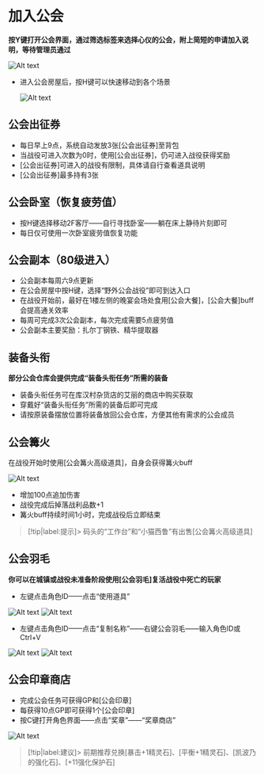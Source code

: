 # 加入公会 <!-- {docsify-ignore-all} -->
**按Y键打开公会界面，通过筛选标签来选择心仪的公会，附上简短的申请加入说明，等待管理员通过**

![Alt text](/image/image-8.png ':size=50%')

-   进入公会房屋后，按H键可以快速移动到各个场景

    ![Alt text](/image/image-9.png ':size=20%')

## 公会出征券 
-   每日早上9点，系统自动发放3张[公会出征券]至背包
-   当战役可进入次数为0时，使用[公会出征券]，仍可进入战役获得奖励
-   [公会出征券]可进入的战役有限制，具体请自行查看道具说明
-   [公会出征券]最多持有3张

## 公会卧室（恢复疲劳值）
-   按H键选择移动2F客厅——自行寻找卧室——躺在床上静待片刻即可
-   每日仅可使用一次卧室疲劳值恢复功能

## 公会副本（80级进入） 
-   公会副本每周六9点更新
-   在公会房屋中按H键，选择“野外公会战役”即可到达入口
-   在战役开始前，最好在1楼左侧的晚宴会场处食用[公会大餐]，[公会大餐]buff会提高通关效率
-   每周可完成3次公会副本，每次完成需要5点疲劳值
-   公会副本主要奖励：扎尔丁钢铁、精华提取器

## 装备头衔
**部分公会仓库会提供完成“装备头衔任务”所需的装备**
-   装备头衔任务可在库汉村杂货店的艾丽的商店中购买获取
-   穿戴好“装备头衔任务”所需的装备后即可完成
-   请按原装备摆放位置将装备放回公会仓库，方便其他有需求的公会成员

## 公会篝火
在战役开始时使用[公会篝火高级道具]，自身会获得篝火buff

![Alt text](/image/image-6.png)
-   增加100点追加伤害
-   战役完成后掉落战利品数+1
-   篝火buff持续时间1小时，完成战役后立即结束

> [!tip|label:提示]> 码头的“工作台”和“小猫西鲁”有出售[公会篝火高级道具]


## 公会羽毛
**你可以在城镇或战役未准备阶段使用[公会羽毛]复活战役中死亡的玩家**
-  左键点击角色ID——点击“使用道具”

![Alt text](/image/image-1.png)    ![Alt text](/image/image-4.png ':size=15%')

-  左键点击角色ID——点击“复制名称”——右键公会羽毛——输入角色ID或Ctrl+V


![Alt text](/image/image-3.png)    ![Alt text](/image/image-2.png)

## 公会印章商店
-  完成公会任务可获得GP和[公会印章]
-  每获得10点GP即可获得1个[公会印章]
-  按C键打开角色界面——点击“奖章”——“奖章商店”

![Alt text](/image/image-7.png ':size=50%')

> [!tip|label:建议]> 前期推荐兑换[暴击+1精灵石]、[平衡+1精灵石]、[凯波乃的强化石]、[+11强化保护石]

